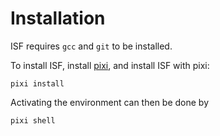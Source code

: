 # Installation
ISF requires `gcc` and `git` to be installed.

To install ISF, install [pixi](https://pixi.sh/latest/), and install ISF with pixi:

```shell
pixi install
```

Activating the environment can then be done by

```shell
pixi shell
```